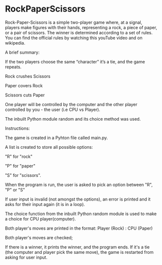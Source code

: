 # RockPaperScissors
Rock-Paper-Scissors is a simple two-player game where, at a signal, players make figures with their hands, representing a rock, a piece of paper, or a pair of scissors. The winner is determined according to a set of rules. You can find the official rules by watching this youTube video and on wikipedia.

A brief summary:

If the two players choose the same “character” it’s a tie, and the game repeats. 

Rock crushes Scissors 

Paper covers Rock 

Scissors cuts Paper 

One player will be controlled by the computer and the other player controlled by you - the user (i.e CPU vs Player).

The inbuilt Python module random and its choice method was used.

Instructions:

The game is created in a Pyhton file called main.py. 

A list is created to store all possible options: 

"R" for "rock" 

"P" for "paper" 

"S" for "scissors". 

When the program is run, the user is asked to pick an option between "R", "P" or "S" 

If user input is invalid (not amongst the options), an error is printed and it asks for their input again (it is in a loop). 

The choice function from the inbuilt Python random module is used to make a choice for CPU player(computer). 

Both player's moves are printed in the format: Player (Rock) : CPU (Paper) 

Both player's moves are checked;

If there is a winner, it prints the winner, and the program ends. If it's a tie (the computer and player pick the same move), the game is restarted from asking for user input.
